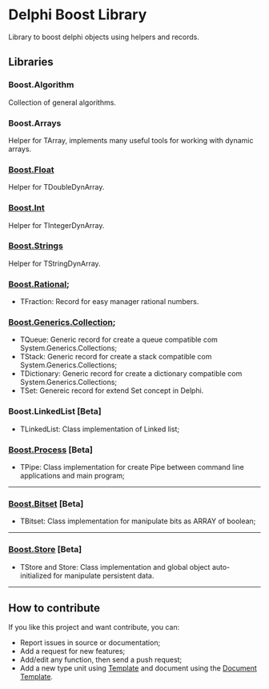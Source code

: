# Delphi Boost Library

Library to boost delphi objects using helpers and records.

## Libraries

### Boost.Algorithm

Collection of general algorithms.

### Boost.Arrays

Helper for TArray, implements many useful tools for working with dynamic arrays.

### [Boost.Float](Documentation/Boost.Float.md)

Helper for TDoubleDynArray.

### [Boost.Int](Documentation/Boost.Int.md)

Helper for TIntegerDynArray.

### [Boost.Strings](Documentation/Boost.Strings.md)

Helper for TStringDynArray.

### [Boost.Rational](Documentation/Boost.Rational.md);

- TFraction: Record for easy manager rational numbers.

### [Boost.Generics.Collection](Documentation/Boost.Generics.Collection.md);

- TQueue<T>: Generic record for create a queue compatible com System.Generics.Collections;
- TStack<T>: Generic record for create a stack compatible com System.Generics.Collections;
- TDictionary<T>: Generic record for create a dictionary compatible com System.Generics.Collections;
- TSet<T>: Genereic record for extend Set concept in Delphi.

### Boost.LinkedList [Beta]

- TLinkedList<T>: Class implementation of Linked list;

### [Boost.Process](Documentation/Boost.Process.md) [Beta]

- TPipe: Class implementation for create Pipe between command line applications and main program;
<hr width=”100%”>

### [Boost.Bitset](Documentation/Boost.Bitset.md) [Beta]

- TBitset: Class implementation for manipulate bits as ARRAY of boolean;
<hr width=”100%”>

### [Boost.Store](Documentation/Boost.Store.md) [Beta]

- TStore and Store: Class implementation and global object auto-initialized for manipulate persistent data.

<hr width=”100%”>

## How to contribute

If you like this project and want contribute, you can:

- Report issues in source or documentation;
- Add a request for new features;
- Add/edit any function, then send a push request;
- Add a new type unit using [Template](Source/Template/Boost.Template.pas) and document using the [Document Template](Documentation/Boost.Template.md).

